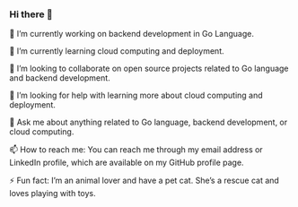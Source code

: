 ### Hi there 👋
🔭 I’m currently working on backend development in Go Language.

🌱 I’m currently learning cloud computing and deployment.

👯 I’m looking to collaborate on open source projects related to Go language and backend development.

🤔 I’m looking for help with learning more about cloud computing and deployment.

💬 Ask me about anything related to Go language, backend development, or cloud computing.

📫 How to reach me: You can reach me through my email address or LinkedIn profile, which are available on my GitHub profile page.

⚡ Fun fact: I’m an animal lover and have a pet cat. She’s a rescue cat and loves playing with toys.
<!--
**gosajid/gosajid** is a ✨ _special_ ✨ repository because its `README.md` (this file) appears on your GitHub profile.

Here are some ideas to get you started:

- 🔭 I’m currently working on ...
- 🌱 I’m currently learning ...
- 👯 I’m looking to collaborate on ...
- 🤔 I’m looking for help with ...
- 💬 Ask me about ...
- 📫 How to reach me: ...
- 😄 Pronouns: ...
- ⚡ Fun fact: ...
-->
